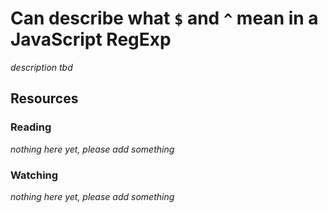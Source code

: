 # Can describe what `$` and `^` mean in a JavaScript RegExp

_description tbd_

## Resources

### Reading

_nothing here yet, please add something_

### Watching

_nothing here yet, please add something_
